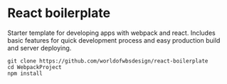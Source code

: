 # React boilerplate
Starter template for developing apps with webpack and react. Includes basic features for quick development process and easy production build and server deploying.

```
git clone https://github.com/worldofwbsdesign/react-boilerplate
cd WebpackProject
npm install
```

